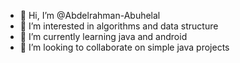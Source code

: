 - 👋 Hi, I’m @Abdelrahman-Abuhelal
- 👀 I’m interested in algorithms and data structure
- 🌱 I’m currently learning java and android
- 💞️ I’m looking to collaborate on simple java projects


<!---
Abdelrahman-Abuhelal/Abdelrahman-Abuhelal is a ✨ special ✨ repository because its `README.md` (this file) appears on your GitHub profile.
You can click the Preview link to take a look at your changes.
--->
